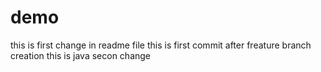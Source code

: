 # demo
this is first change in readme file 
this is first commit after freature branch creation
this is java
secon change